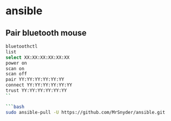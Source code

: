 # ansible

## Pair bluetooth mouse
```bash
bluetoothctl
list
select XX:XX:XX:XX:XX:XX
power on
scan on
scan off
pair YY:YY:YY:YY:YY:YY
connect YY:YY:YY:YY:YY:YY
trust YY:YY:YY:YY:YY:YY
``

```bash
sudo ansible-pull -U https://github.com/MrSnyder/ansible.git
```

